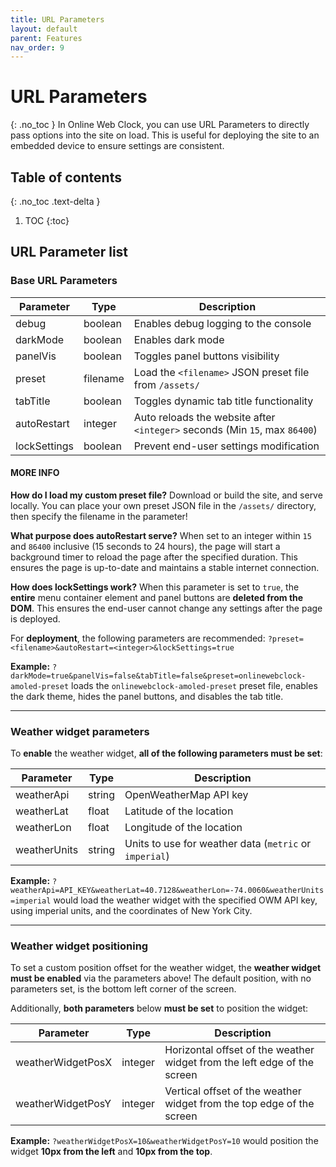 ```yaml
---
title: URL Parameters
layout: default
parent: Features
nav_order: 9
---
```

# URL Parameters
{: .no_toc }
In Online Web Clock, you can use URL Parameters to directly pass options into the site on load. This is useful for deploying the site to an embedded device to ensure settings are consistent.

## Table of contents
{: .no_toc .text-delta }
1. TOC
{:toc}

## URL Parameter list
### Base URL Parameters

| Parameter | Type | Description |
| --- | --- | --- |
| debug | boolean | Enables debug logging to the console |
| darkMode | boolean | Enables dark mode |
| panelVis | boolean | Toggles panel buttons visibility |
| preset | filename | Load the `<filename>` JSON preset file from `/assets/` |
| tabTitle | boolean | Toggles dynamic tab title functionality |
| autoRestart | integer | Auto reloads the website after `<integer>` seconds (Min `15`, max `86400`) |
| lockSettings | boolean | Prevent end-user settings modification |

#### MORE INFO
**How do I load my custom preset file?** Download or build the site, and serve locally. You can place your own preset JSON file in the `/assets/` directory, then specify the filename in the parameter! 

**What purpose does autoRestart serve?** When set to an integer within `15` and `86400` inclusive (15 seconds to 24 hours), the page will start a background timer to reload the page after the specified duration. This ensures the page is up-to-date and maintains a stable internet connection.

**How does lockSettings work?** When this parameter is set to `true`, the **entire** menu container element and panel buttons are **deleted from the DOM**. This ensures the end-user cannot change any settings after the page is deployed.

For **deployment**, the following parameters are recommended: `?preset=<filename>&autoRestart=<integer>&lockSettings=true`

**Example:** `?darkMode=true&panelVis=false&tabTitle=false&preset=onlinewebclock-amoled-preset` loads the `onlinewebclock-amoled-preset` preset file, enables the dark theme, hides the panel buttons, and disables the tab title.

<hr>

### Weather widget parameters
To **enable** the weather widget, **all of the following parameters must be set**:

| Parameter | Type | Description |
| --- | --- | --- |
| weatherApi | string | OpenWeatherMap API key |
| weatherLat | float | Latitude of the location |
| weatherLon | float | Longitude of the location |
| weatherUnits | string | Units to use for weather data (`metric` or `imperial`) |

**Example:** `?weatherApi=API_KEY&weatherLat=40.7128&weatherLon=-74.0060&weatherUnits=imperial` would load the weather widget with the specified OWM API key, using imperial units, and the coordinates of New York City.

<hr>

### Weather widget positioning
To set a custom position offset for the weather widget, the **weather widget must be enabled** via the parameters above! The default position, with no parameters set, is the bottom left corner of the screen.

Additionally, **both parameters** below **must be set** to position the widget:

| Parameter | Type | Description |
| --- | --- | --- |
| weatherWidgetPosX | integer | Horizontal offset of the weather widget from the left edge of the screen |
| weatherWidgetPosY | integer | Vertical offset of the weather widget from the top edge of the screen |

**Example:** `?weatherWidgetPosX=10&weatherWidgetPosY=10` would position the widget **10px from the left** and **10px from the top**.

